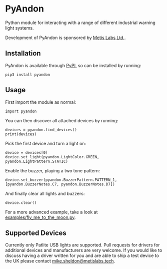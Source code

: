 # PyAndon
Python module for interacting with a range of different industrial warning light systems.

Development of PyAndon is sponsored by [Metis Labs Ltd.](https://www.metislabs.tech).

## Installation

PyAndon is available through [PyPI](https://pypi.org/project/pyandon/), so can be installed by running:

    pip3 install pyandon

## Usage

First import the module as normal:

    import pyandon

You can then discover all attached devices by running:

    devices = pyandon.find_devices()
    print(devices)

Pick the first device and turn a light on:

    device = devices[0]
    device.set_light(pyandon.LightColor.GREEN, pyandon.LightPattern.STATIC)

Enable the buzzer, playing a two tone pattern:

    device.set_buzzer(pyandon.BuzzerPattern.PATTERN_1, [pyandon.BuzzerNotes.C7, pyandon.BuzzerNotes.D7])

And finally clear all lights and buzzers:

    device.clear()

For a more advanced example, take a look at [examples/fly\_me\_to\_the\_moon.py](examples/fly_me_to_the_moon.py).

## Supported Devices

Currently only Patlite USB lights are supported. Pull requests for drivers for additional devices and manufacturers are very welcome. If you would like to discuss having a driver written for you and are able to ship a test device to the UK please contact <mike.sheldon@metislabs.tech>.
